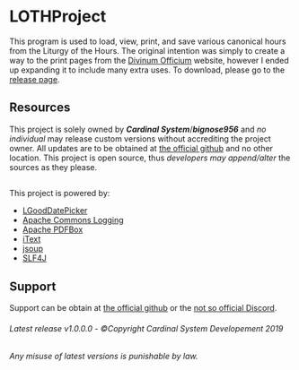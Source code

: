 # LOTHProject

This program is used to load, view, print, and save various canonical hours from the Liturgy of the Hours. The original intention was simply to create a way to the print pages from the [Divinum Officium](https://divinumofficium.com/) website, however I ended up expanding it to include many extra uses. To download, please go to the [release page](https://github.com/TheCardinalSystem/LOTHProject/releases/latest).

## Resources
This project is solely owned by ***Cardinal System***/***bignose956*** and _no individual_ may release custom versions without accrediting the project owner. All updates are to be obtained at [the official github](https://github.com/TheCardinalSystem/LOTHProject "Cardinal System Project") and no other location. This project is open source, thus _developers may append/alter_ the sources as they please.

## 
This project is powered by:
* [LGoodDatePicker](https://github.com/LGoodDatePicker/LGoodDatePicker)
* [Apache Commons Logging](https://commons.apache.org/proper/commons-logging/)
* [Apache PDFBox](https://pdfbox.apache.org/)
* [iText](https://itextpdf.com/)
* [jsoup](https://jsoup.org/)
* [SLF4J](https://www.slf4j.org/)

## Support
Support can be obtain at [the official github](https://github.com/TheCardinalSystem/LOTHProject "CardinalSystem Project") or the [not so official Discord](https://discordapp.com/invite/7Jh6Jd6 "Cardinal Support").

###### Latest release v1.0.0.0 - ©Copyright Cardinal System Developement 2019

###### Any misuse of latest versions is punishable by law.
